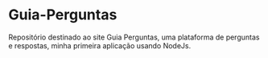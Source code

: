 # Guia-Perguntas
Repositório destinado ao site Guia Perguntas, uma plataforma de perguntas e respostas, minha primeira aplicação usando NodeJs.
